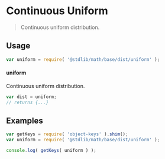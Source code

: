 # Continuous Uniform

> Continuous uniform distribution.


<section class="usage">

## Usage

``` javascript
var uniform = require( '@stdlib/math/base/dist/uniform' );
```

#### uniform

Continuous uniform distribution.

``` javascript
var dist = uniform;
// returns {...}
```

</section>

<!-- /.usage -->


<section class="examples">

## Examples

<!-- TODO: better examples -->

``` javascript
var getKeys = require( 'object-keys' ).shim();
var uniform = require( '@stdlib/math/base/dist/uniform' );

console.log( getKeys( uniform ) );
```

</section>

<!-- /.examples -->


<section class="links">

</section>

<!-- /.links -->
